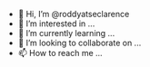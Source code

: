 - 👋 Hi, I’m @roddyatseclarence
- 👀 I’m interested in ...
- 🌱 I’m currently learning ...
- 💞️ I’m looking to collaborate on ...
- 📫 How to reach me ...

<!---
roddyatseclarence/roddyatseclarence is a ✨ special ✨ repository because its `README.md` (this file) appears on your GitHub profile.
You can click the Preview link to take a look at your changes.
--->
